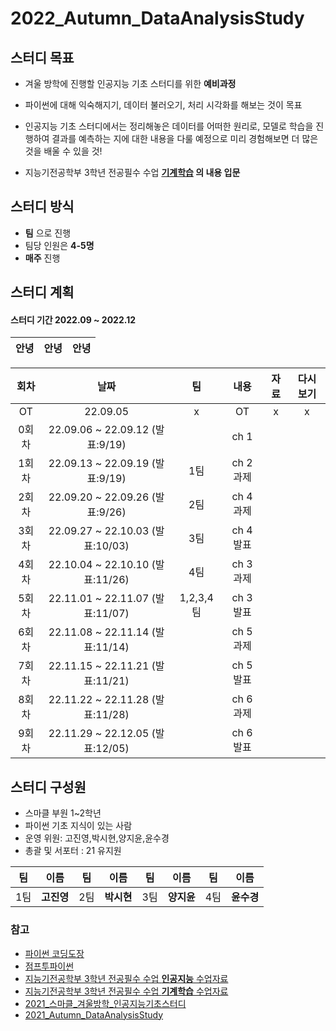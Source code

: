# 2022_Autumn_DataAnalysisStudy


## 스터디 목표

- 겨울 방학에 진행할 인공지능 기초 스터디를 위한 **예비과정**
- 파이썬에 대해 익숙해지기, 데이터 불러오기, 처리 시각화를 해보는 것이 목표

- 인공지능 기초 스터디에서는 정리해놓은 데이터를 어떠한 원리로, 모델로 학습을 진행하여 결과를 예측하는 지에 대한 내용을 다룰 예정으로 미리 경험해보면 더 많은 것을 배울 수 있을 것!

- 지능기전공학부 3학년 전공필수 수업 **[기계학습](https://github.com/sejongresearch/2020.MachineLearning) 의 내용 입문**


## 스터디 방식
 

- **팀** 으로 진행
- 팀당 인원은 **4-5명**
- **매주** 진행



## 스터디 계획
#### 스터디 기간 2022.09 ~ 2022.12
|안녕|안녕|안녕|
|:---:|:---:|:---:|

|회차|날짜|팀|내용|자료|다시보기|
|:---:|:---:|:---:|:---:|:---:|:---:|
|OT|22.09.05|x|OT|x|x|
|0회차|22.09.06 ~ 22.09.12 (발표:9/19)||ch 1|
|1회차|22.09.13 ~ 22.09.19 (발표:9/19)|1팀|ch 2 과제|
|2회차|22.09.20 ~ 22.09.26 (발표:9/26)|2팀|ch 4 과제|
|3회차|22.09.27 ~ 22.10.03 (발표:10/03)|3팀|ch 4 발표|
|4회차|22.10.04 ~ 22.10.10 (발표:11/26)|4팀|ch 3 과제||
|5회차|22.11.01 ~ 22.11.07 (발표:11/07)|1,2,3,4팀|ch 3 발표|
|6회차|22.11.08 ~ 22.11.14 (발표:11/14)||ch 5 과제
|7회차|22.11.15 ~ 22.11.21 (발표:11/21)||ch 5 발표
|8회차|22.11.22 ~ 22.11.28 (발표:11/28)||ch 6 과제
|9회차|22.11.29 ~ 22.12.05 (발표:12/05)||ch 6 발표

## 스터디 구성원
- 스마클 부원 1~2학년
- 파이썬 기초 지식이 있는 사람
- 운영 위원: 고진영,박시현,양지윤,윤수경
- 총괄 및 서포터 : 21 유지원

|팀|이름|팀|이름|팀|이름|팀|이름|
|:---:|:---:|:---:|:---:|:---:|:---:|:---:|:---:|
|1팀|**고진영**|2팀|**박시현**|3팀|**양지윤**|4팀|**윤수경**|


### 참고
- [파이썬 코딩도장](https://dojang.io/course/view.php?id=7)
- [점프투파이썬](https://wikidocs.net/book/1)
- [지능기전공학부 3학년 전공필수 수업 **인공지능** 수업자료](https://github.com/sejongresearch/2020.Spring.AI)
- [지능기전공학부 3학년 전공필수 수업 **기계학습** 수업자료](https://github.com/sejongresearch/2020.MachineLearning)
- [2021_스마클_겨울방학_인공지능기초스터디](https://github.com/sejongsmarcle/2021_Winter_AiStudy)
- [2021_Autumn_DataAnalysisStudy](https://github.com/sejongsmarcle/2021_Autumn_DataAnalysisStudy)
